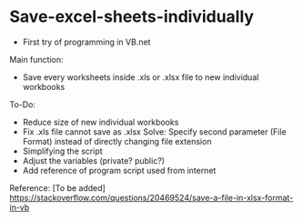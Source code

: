 # Save-excel-sheets-individually

- First try of programming in VB.net

Main function:
- Save every worksheets inside .xls or .xlsx file to new individual workbooks

To-Do:
- Reduce size of new individual workbooks
- Fix .xls file cannot save as .xlsx
  Solve: Specify second parameter (File Format) instead of directly changing file extension
- Simplifying the script
- Adjust the variables (private? public?)
- Add reference of program script used from internet

Reference:
[To be added]
https://stackoverflow.com/questions/20469524/save-a-file-in-xlsx-format-in-vb
